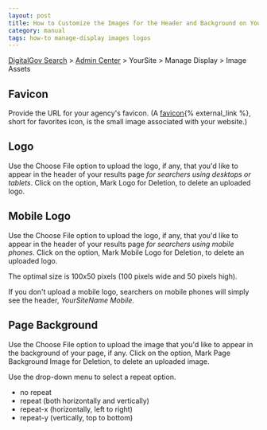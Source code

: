 ```yaml
---
layout: post
title: How to Customize the Images for the Header and Background on Your Results Page
category: manual
tags: how-to manage-display images logos
---
```

[DigitalGov Search](/index.html) > [Admin Center](https://search.usa.gov/sites/) > YourSite > Manage Display > Image Assets

## Favicon

Provide the URL for your agency's favicon. (A [favicon](http://webdesign.about.com/od/favicon/f/blfaqfavicon1.htm){% external_link %}, short for favorites icon, is the small image associated with your website.)

## Logo

Use the Choose File option to upload the logo, if any, that you'd like to appear in the header of your results page *for searchers using desktops or tablets*. Click on the option, Mark Logo for Deletion, to delete an uploaded logo.

## Mobile Logo

Use the Choose File option to upload the logo, if any, that you'd like to appear in the header of your results page *for searchers using mobile phones*. Click on the option, Mark Mobile Logo for Deletion, to delete an uploaded logo.

The optimal size is 100x50 pixels (100 pixels wide and 50 pixels high).

If you don't upload a mobile logo, searchers on mobile phones will simply see the header, *YourSiteName Mobile*.

## Page Background

Use the Choose File option to upload the image that you'd like to appear in the background of your page, if any. Click on the option, Mark Page Background Image for Deletion, to delete an uploaded image.

Use the drop-down menu to select a repeat option.

* no repeat
* repeat (both horizontally and vertically)
* repeat-x (horizontally, left to right)
* repeat-y (vertically, top to bottom)
